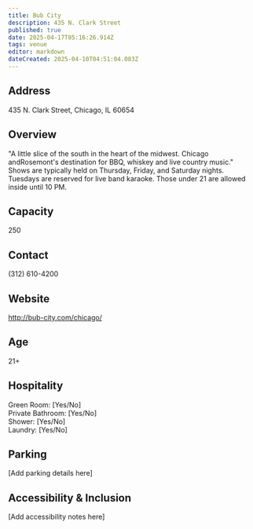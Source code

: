 ```yaml
---
title: Bub City
description: 435 N. Clark Street
published: true
date: 2025-04-17T05:16:26.914Z
tags: venue
editor: markdown
dateCreated: 2025-04-10T04:51:04.083Z
---
```


## Address

435 N. Clark Street, Chicago, IL 60654

## Overview

"A little slice of the south in the heart of the midwest. Chicago andRosemont's destination for BBQ, whiskey and live country music." Shows are typically held on Thursday, Friday, and Saturday nights. Tuesdays are reserved for live band karaoke. Those under 21 are allowed inside until 10 PM.

## Capacity

250

## Contact

(312) 610-4200

## Website

http://bub-city.com/chicago/

## Age

21+

## Hospitality

Green Room: [Yes/No]  
Private Bathroom: [Yes/No]  
Shower: [Yes/No]  
Laundry: [Yes/No]

## Parking

[Add parking details here]

## Accessibility & Inclusion

[Add accessibility notes here]
